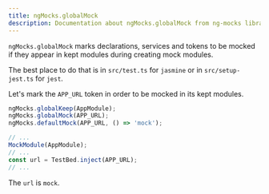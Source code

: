 ```yaml
---
title: ngMocks.globalMock
description: Documentation about ngMocks.globalMock from ng-mocks library
---
```


`ngMocks.globalMock` marks declarations, services and tokens to be mocked if they appear in kept modules during creating mock modules.

The best place to do that is in `src/test.ts` for `jasmine` or in `src/setup-jest.ts` for `jest`.

Let's mark the `APP_URL` token in order to be mocked in its kept modules.

```ts title="src/test.ts"
ngMocks.globalKeep(AppModule);
ngMocks.globalMock(APP_URL);
ngMocks.defaultMock(APP_URL, () => 'mock');
```

```ts title="src/test.spec.ts"
// ...
MockModule(AppModule);
// ...
const url = TestBed.inject(APP_URL);
// ...
```

The `url` is `mock`.
